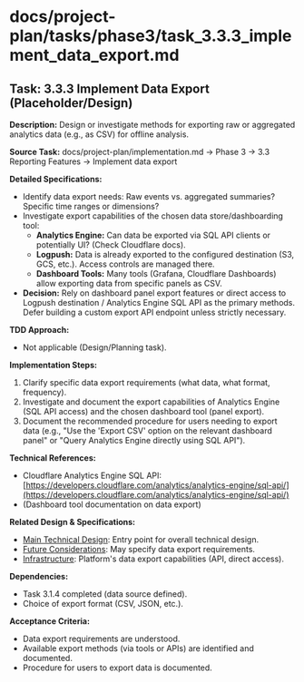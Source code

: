 # docs/project-plan/tasks/phase3/task_3.3.3_implement_data_export.md

## Task: 3.3.3 Implement Data Export (Placeholder/Design)

**Description:**
Design or investigate methods for exporting raw or aggregated analytics data (e.g., as CSV) for offline analysis.

**Source Task:**
docs/project-plan/implementation.md -> Phase 3 -> 3.3 Reporting Features -> Implement data export

**Detailed Specifications:**
- Identify data export needs: Raw events vs. aggregated summaries? Specific time ranges or dimensions?
- Investigate export capabilities of the chosen data store/dashboarding tool:
    - **Analytics Engine:** Can data be exported via SQL API clients or potentially UI? (Check Cloudflare docs).
    - **Logpush:** Data is already exported to the configured destination (S3, GCS, etc.). Access controls are managed there.
    - **Dashboard Tools:** Many tools (Grafana, Cloudflare Dashboards) allow exporting data from specific panels as CSV.
- **Decision:** Rely on dashboard panel export features or direct access to Logpush destination / Analytics Engine SQL API as the primary methods. Defer building a custom export API endpoint unless strictly necessary.

**TDD Approach:**
- Not applicable (Design/Planning task).

**Implementation Steps:**
1.  Clarify specific data export requirements (what data, what format, frequency).
2.  Investigate and document the export capabilities of Analytics Engine (SQL API access) and the chosen dashboard tool (panel export).
3.  Document the recommended procedure for users needing to export data (e.g., "Use the 'Export CSV' option on the relevant dashboard panel" or "Query Analytics Engine directly using SQL API").

**Technical References:**
- Cloudflare Analytics Engine SQL API: [https://developers.cloudflare.com/analytics/analytics-engine/sql-api/](https://developers.cloudflare.com/analytics/analytics-engine/sql-api/)
- (Dashboard tool documentation on data export)

**Related Design & Specifications:**
- [Main Technical Design](../../../technical-design/DESIGN.md): Entry point for overall technical design.
- [Future Considerations](../../../technical-design/future_considerations.md): May specify data export requirements.
- [Infrastructure](../../../technical-design/infrastructure.md): Platform's data export capabilities (API, direct access).

**Dependencies:**
- Task 3.1.4 completed (data source defined).
- Choice of export format (CSV, JSON, etc.).

**Acceptance Criteria:**
- Data export requirements are understood.
- Available export methods (via tools or APIs) are identified and documented.
- Procedure for users to export data is documented. 